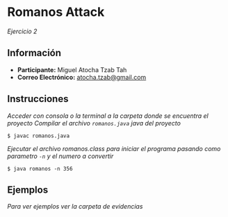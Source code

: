 # Romanos Attack
_Ejercicio 2_
## Información
* **Participante:** Miguel Atocha Tzab Tah
* **Correo Electrónico:** atocha.tzab@gmail.com

## Instrucciones
_Acceder con consola o la terminal a la carpeta donde se encuentra el proyecto_
_Compilar el archivo `romanos.java` java del proyecto_

```
$ javac romanos.java
```
_Ejecutar el archivo romanos.class para iniciar el programa pasando como parametro `-n` y el numero a convertir_

```
$ java romanos -n 356
```

## Ejemplos
_Para ver ejemplos ver la carpeta de evidencias_
